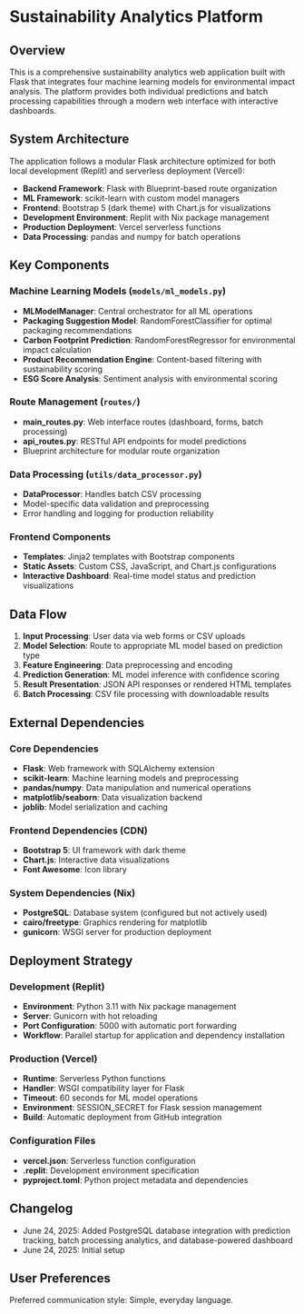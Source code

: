 # Sustainability Analytics Platform

## Overview

This is a comprehensive sustainability analytics web application built with Flask that integrates four machine learning models for environmental impact analysis. The platform provides both individual predictions and batch processing capabilities through a modern web interface with interactive dashboards.

## System Architecture

The application follows a modular Flask architecture optimized for both local development (Replit) and serverless deployment (Vercel):

- **Backend Framework**: Flask with Blueprint-based route organization
- **ML Framework**: scikit-learn with custom model managers
- **Frontend**: Bootstrap 5 (dark theme) with Chart.js for visualizations
- **Development Environment**: Replit with Nix package management
- **Production Deployment**: Vercel serverless functions
- **Data Processing**: pandas and numpy for batch operations

## Key Components

### Machine Learning Models (`models/ml_models.py`)
- **MLModelManager**: Central orchestrator for all ML operations
- **Packaging Suggestion Model**: RandomForestClassifier for optimal packaging recommendations
- **Carbon Footprint Prediction**: RandomForestRegressor for environmental impact calculation
- **Product Recommendation Engine**: Content-based filtering with sustainability scoring
- **ESG Score Analysis**: Sentiment analysis with environmental scoring

### Route Management (`routes/`)
- **main_routes.py**: Web interface routes (dashboard, forms, batch processing)
- **api_routes.py**: RESTful API endpoints for model predictions
- Blueprint architecture for modular route organization

### Data Processing (`utils/data_processor.py`)
- **DataProcessor**: Handles batch CSV processing
- Model-specific data validation and preprocessing
- Error handling and logging for production reliability

### Frontend Components
- **Templates**: Jinja2 templates with Bootstrap components
- **Static Assets**: Custom CSS, JavaScript, and Chart.js configurations
- **Interactive Dashboard**: Real-time model status and prediction visualizations

## Data Flow

1. **Input Processing**: User data via web forms or CSV uploads
2. **Model Selection**: Route to appropriate ML model based on prediction type
3. **Feature Engineering**: Data preprocessing and encoding
4. **Prediction Generation**: ML model inference with confidence scoring
5. **Result Presentation**: JSON API responses or rendered HTML templates
6. **Batch Processing**: CSV file processing with downloadable results

## External Dependencies

### Core Dependencies
- **Flask**: Web framework with SQLAlchemy extension
- **scikit-learn**: Machine learning models and preprocessing
- **pandas/numpy**: Data manipulation and numerical operations
- **matplotlib/seaborn**: Data visualization backend
- **joblib**: Model serialization and caching

### Frontend Dependencies (CDN)
- **Bootstrap 5**: UI framework with dark theme
- **Chart.js**: Interactive data visualizations
- **Font Awesome**: Icon library

### System Dependencies (Nix)
- **PostgreSQL**: Database system (configured but not actively used)
- **cairo/freetype**: Graphics rendering for matplotlib
- **gunicorn**: WSGI server for production deployment

## Deployment Strategy

### Development (Replit)
- **Environment**: Python 3.11 with Nix package management
- **Server**: Gunicorn with hot reloading
- **Port Configuration**: 5000 with automatic port forwarding
- **Workflow**: Parallel startup for application and dependency installation

### Production (Vercel)
- **Runtime**: Serverless Python functions
- **Handler**: WSGI compatibility layer for Flask
- **Timeout**: 60 seconds for ML model operations
- **Environment**: SESSION_SECRET for Flask session management
- **Build**: Automatic deployment from GitHub integration

### Configuration Files
- **vercel.json**: Serverless function configuration
- **.replit**: Development environment specification
- **pyproject.toml**: Python project metadata and dependencies

## Changelog

- June 24, 2025: Added PostgreSQL database integration with prediction tracking, batch processing analytics, and database-powered dashboard
- June 24, 2025: Initial setup

## User Preferences

Preferred communication style: Simple, everyday language.
